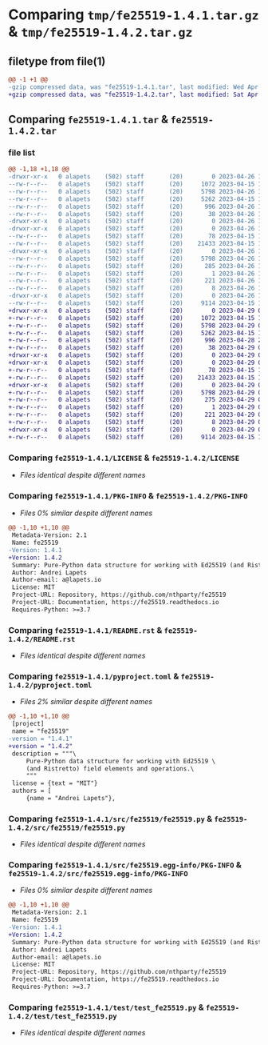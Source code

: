# Comparing `tmp/fe25519-1.4.1.tar.gz` & `tmp/fe25519-1.4.2.tar.gz`

## filetype from file(1)

```diff
@@ -1 +1 @@
-gzip compressed data, was "fe25519-1.4.1.tar", last modified: Wed Apr 26 19:34:17 2023, max compression
+gzip compressed data, was "fe25519-1.4.2.tar", last modified: Sat Apr 29 03:53:45 2023, max compression
```

## Comparing `fe25519-1.4.1.tar` & `fe25519-1.4.2.tar`

### file list

```diff
@@ -1,18 +1,18 @@
-drwxr-xr-x   0 alapets    (502) staff       (20)        0 2023-04-26 19:34:17.123968 fe25519-1.4.1/
--rw-r--r--   0 alapets    (502) staff       (20)     1072 2023-04-15 14:39:26.000000 fe25519-1.4.1/LICENSE
--rw-r--r--   0 alapets    (502) staff       (20)     5798 2023-04-26 19:34:17.124055 fe25519-1.4.1/PKG-INFO
--rw-r--r--   0 alapets    (502) staff       (20)     5262 2023-04-15 13:28:07.000000 fe25519-1.4.1/README.rst
--rw-r--r--   0 alapets    (502) staff       (20)      996 2023-04-26 19:24:17.000000 fe25519-1.4.1/pyproject.toml
--rw-r--r--   0 alapets    (502) staff       (20)       38 2023-04-26 19:34:17.124297 fe25519-1.4.1/setup.cfg
-drwxr-xr-x   0 alapets    (502) staff       (20)        0 2023-04-26 19:34:17.121090 fe25519-1.4.1/src/
-drwxr-xr-x   0 alapets    (502) staff       (20)        0 2023-04-26 19:34:17.122531 fe25519-1.4.1/src/fe25519/
--rw-r--r--   0 alapets    (502) staff       (20)       78 2023-04-15 14:39:26.000000 fe25519-1.4.1/src/fe25519/__init__.py
--rw-r--r--   0 alapets    (502) staff       (20)    21433 2023-04-15 14:39:26.000000 fe25519-1.4.1/src/fe25519/fe25519.py
-drwxr-xr-x   0 alapets    (502) staff       (20)        0 2023-04-26 19:34:17.123614 fe25519-1.4.1/src/fe25519.egg-info/
--rw-r--r--   0 alapets    (502) staff       (20)     5798 2023-04-26 19:34:17.000000 fe25519-1.4.1/src/fe25519.egg-info/PKG-INFO
--rw-r--r--   0 alapets    (502) staff       (20)      285 2023-04-26 19:34:17.000000 fe25519-1.4.1/src/fe25519.egg-info/SOURCES.txt
--rw-r--r--   0 alapets    (502) staff       (20)        1 2023-04-26 19:34:17.000000 fe25519-1.4.1/src/fe25519.egg-info/dependency_links.txt
--rw-r--r--   0 alapets    (502) staff       (20)      221 2023-04-26 19:34:17.000000 fe25519-1.4.1/src/fe25519.egg-info/requires.txt
--rw-r--r--   0 alapets    (502) staff       (20)        8 2023-04-26 19:34:17.000000 fe25519-1.4.1/src/fe25519.egg-info/top_level.txt
-drwxr-xr-x   0 alapets    (502) staff       (20)        0 2023-04-26 19:34:17.123769 fe25519-1.4.1/test/
--rw-r--r--   0 alapets    (502) staff       (20)     9114 2023-04-15 14:39:26.000000 fe25519-1.4.1/test/test_fe25519.py
+drwxr-xr-x   0 alapets    (502) staff       (20)        0 2023-04-29 03:53:45.687979 fe25519-1.4.2/
+-rw-r--r--   0 alapets    (502) staff       (20)     1072 2023-04-15 14:39:26.000000 fe25519-1.4.2/LICENSE
+-rw-r--r--   0 alapets    (502) staff       (20)     5798 2023-04-29 03:53:45.687853 fe25519-1.4.2/PKG-INFO
+-rw-r--r--   0 alapets    (502) staff       (20)     5262 2023-04-15 13:28:07.000000 fe25519-1.4.2/README.rst
+-rw-r--r--   0 alapets    (502) staff       (20)      996 2023-04-28 22:15:27.000000 fe25519-1.4.2/pyproject.toml
+-rw-r--r--   0 alapets    (502) staff       (20)       38 2023-04-29 03:53:45.688017 fe25519-1.4.2/setup.cfg
+drwxr-xr-x   0 alapets    (502) staff       (20)        0 2023-04-29 03:53:45.685794 fe25519-1.4.2/src/
+drwxr-xr-x   0 alapets    (502) staff       (20)        0 2023-04-29 03:53:45.686845 fe25519-1.4.2/src/fe25519/
+-rw-r--r--   0 alapets    (502) staff       (20)       78 2023-04-15 14:39:26.000000 fe25519-1.4.2/src/fe25519/__init__.py
+-rw-r--r--   0 alapets    (502) staff       (20)    21433 2023-04-15 14:39:26.000000 fe25519-1.4.2/src/fe25519/fe25519.py
+drwxr-xr-x   0 alapets    (502) staff       (20)        0 2023-04-29 03:53:45.687545 fe25519-1.4.2/src/fe25519.egg-info/
+-rw-r--r--   0 alapets    (502) staff       (20)     5798 2023-04-29 03:53:45.000000 fe25519-1.4.2/src/fe25519.egg-info/PKG-INFO
+-rw-r--r--   0 alapets    (502) staff       (20)      275 2023-04-29 03:53:45.000000 fe25519-1.4.2/src/fe25519.egg-info/SOURCES.txt
+-rw-r--r--   0 alapets    (502) staff       (20)        1 2023-04-29 03:53:45.000000 fe25519-1.4.2/src/fe25519.egg-info/dependency_links.txt
+-rw-r--r--   0 alapets    (502) staff       (20)      221 2023-04-29 03:53:45.000000 fe25519-1.4.2/src/fe25519.egg-info/requires.txt
+-rw-r--r--   0 alapets    (502) staff       (20)        8 2023-04-29 03:53:45.000000 fe25519-1.4.2/src/fe25519.egg-info/top_level.txt
+drwxr-xr-x   0 alapets    (502) staff       (20)        0 2023-04-29 03:53:45.687677 fe25519-1.4.2/test/
+-rw-r--r--   0 alapets    (502) staff       (20)     9114 2023-04-15 14:39:26.000000 fe25519-1.4.2/test/test_fe25519.py
```

### Comparing `fe25519-1.4.1/LICENSE` & `fe25519-1.4.2/LICENSE`

 * *Files identical despite different names*

### Comparing `fe25519-1.4.1/PKG-INFO` & `fe25519-1.4.2/PKG-INFO`

 * *Files 0% similar despite different names*

```diff
@@ -1,10 +1,10 @@
 Metadata-Version: 2.1
 Name: fe25519
-Version: 1.4.1
+Version: 1.4.2
 Summary: Pure-Python data structure for working with Ed25519 (and Ristretto) field elements and operations.
 Author: Andrei Lapets
 Author-email: a@lapets.io
 License: MIT
 Project-URL: Repository, https://github.com/nthparty/fe25519
 Project-URL: Documentation, https://fe25519.readthedocs.io
 Requires-Python: >=3.7
```

### Comparing `fe25519-1.4.1/README.rst` & `fe25519-1.4.2/README.rst`

 * *Files identical despite different names*

### Comparing `fe25519-1.4.1/pyproject.toml` & `fe25519-1.4.2/pyproject.toml`

 * *Files 2% similar despite different names*

```diff
@@ -1,10 +1,10 @@
 [project]
 name = "fe25519"
-version = "1.4.1"
+version = "1.4.2"
 description = """\
     Pure-Python data structure for working with Ed25519 \
     (and Ristretto) field elements and operations.\
     """
 license = {text = "MIT"}
 authors = [
     {name = "Andrei Lapets"},
```

### Comparing `fe25519-1.4.1/src/fe25519/fe25519.py` & `fe25519-1.4.2/src/fe25519/fe25519.py`

 * *Files identical despite different names*

### Comparing `fe25519-1.4.1/src/fe25519.egg-info/PKG-INFO` & `fe25519-1.4.2/src/fe25519.egg-info/PKG-INFO`

 * *Files 0% similar despite different names*

```diff
@@ -1,10 +1,10 @@
 Metadata-Version: 2.1
 Name: fe25519
-Version: 1.4.1
+Version: 1.4.2
 Summary: Pure-Python data structure for working with Ed25519 (and Ristretto) field elements and operations.
 Author: Andrei Lapets
 Author-email: a@lapets.io
 License: MIT
 Project-URL: Repository, https://github.com/nthparty/fe25519
 Project-URL: Documentation, https://fe25519.readthedocs.io
 Requires-Python: >=3.7
```

### Comparing `fe25519-1.4.1/test/test_fe25519.py` & `fe25519-1.4.2/test/test_fe25519.py`

 * *Files identical despite different names*


